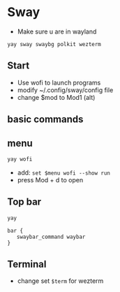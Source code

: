 # Sway

- Make sure u are in wayland

```
yay sway swaybg polkit wezterm
```

## Start

- Use wofi to launch programs
- modify ~/.config/sway/config file
- change $mod to Mod1 (alt)

## basic commands


## menu

```bash
yay wofi
```

- add: `set $menu wofi --show run`
- press Mod + d to open

## Top bar

```bash
yay  
```

```config
bar {
   swaybar_command waybar 
}
```

## Terminal

- change set `$term` for wezterm


